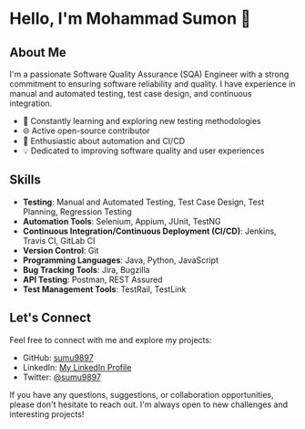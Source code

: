 # Hello, I'm Mohammad Sumon 👋

## About Me

I'm a passionate Software Quality Assurance (SQA) Engineer with a strong commitment to ensuring software reliability and quality. I have experience in manual and automated testing, test case design, and continuous integration.

- 🔬 Constantly learning and exploring new testing methodologies
- 🌐 Active open-source contributor
- 🚀 Enthusiastic about automation and CI/CD
- 💡 Dedicated to improving software quality and user experiences

## Skills

- **Testing**: Manual and Automated Testing, Test Case Design, Test Planning, Regression Testing
- **Automation Tools**: Selenium, Appium, JUnit, TestNG
- **Continuous Integration/Continuous Deployment (CI/CD)**: Jenkins, Travis CI, GitLab CI
- **Version Control**: Git
- **Programming Languages**: Java, Python, JavaScript
- **Bug Tracking Tools**: Jira, Bugzilla
- **API Testing**: Postman, REST Assured
- **Test Management Tools**: TestRail, TestLink


## Let's Connect

Feel free to connect with me and explore my projects:

- GitHub: [sumu9897](https://github.com/sumu9897)
- LinkedIn: [My LinkedIn Profile](https://www.linkedin.com/in/md-sumon9897/)
- Twitter: [@sumu9897](https://twitter.com/sumu9897)

If you have any questions, suggestions, or collaboration opportunities, please don't hesitate to reach out. I'm always open to new challenges and interesting projects!
